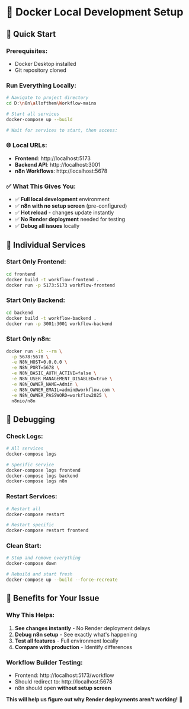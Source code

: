 # 🐳 Docker Local Development Setup

## 🚀 Quick Start

### **Prerequisites:**
- Docker Desktop installed
- Git repository cloned

### **Run Everything Locally:**

```bash
# Navigate to project directory
cd D:\n8n\allofthem\Workflow-mains

# Start all services
docker-compose up --build

# Wait for services to start, then access:
```

### **🌐 Local URLs:**
- **Frontend**: http://localhost:5173
- **Backend API**: http://localhost:3001  
- **n8n Workflows**: http://localhost:5678

### **✅ What This Gives You:**
- ✅ **Full local development** environment
- ✅ **n8n with no setup screen** (pre-configured)
- ✅ **Hot reload** - changes update instantly
- ✅ **No Render deployment** needed for testing
- ✅ **Debug all issues** locally

## 🔧 Individual Services

### **Start Only Frontend:**
```bash
cd frontend
docker build -t workflow-frontend .
docker run -p 5173:5173 workflow-frontend
```

### **Start Only Backend:**
```bash
cd backend  
docker build -t workflow-backend .
docker run -p 3001:3001 workflow-backend
```

### **Start Only n8n:**
```bash
docker run -it --rm \
  -p 5678:5678 \
  -e N8N_HOST=0.0.0.0 \
  -e N8N_PORT=5678 \
  -e N8N_BASIC_AUTH_ACTIVE=false \
  -e N8N_USER_MANAGEMENT_DISABLED=true \
  -e N8N_OWNER_NAME=Admin \
  -e N8N_OWNER_EMAIL=admin@workflow.com \
  -e N8N_OWNER_PASSWORD=workflow2025 \
  n8nio/n8n
```

## 🐛 Debugging

### **Check Logs:**
```bash
# All services
docker-compose logs

# Specific service
docker-compose logs frontend
docker-compose logs backend
docker-compose logs n8n
```

### **Restart Services:**
```bash
# Restart all
docker-compose restart

# Restart specific
docker-compose restart frontend
```

### **Clean Start:**
```bash
# Stop and remove everything
docker-compose down

# Rebuild and start fresh
docker-compose up --build --force-recreate
```

## 🎯 Benefits for Your Issue

### **Why This Helps:**
1. **See changes instantly** - No Render deployment delays
2. **Debug n8n setup** - See exactly what's happening
3. **Test all features** - Full environment locally
4. **Compare with production** - Identify differences

### **Workflow Builder Testing:**
- Frontend: http://localhost:5173/workflow
- Should redirect to: http://localhost:5678
- n8n should open **without setup screen**

**This will help us figure out why Render deployments aren't working!** 🚀